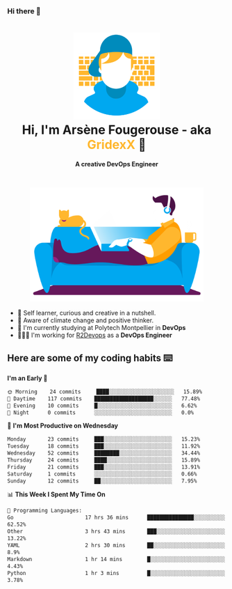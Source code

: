 ### Hi there 👋

<!--
**GridexX/gridexx** is a ✨ _special_ ✨ repository because its `README.md` (this file) appears on your GitHub profile.

Here are some ideas to get you started:

- 🔭 I’m currently working on ...
- 🌱 I’m currently learning ...
- 👯 I’m looking to collaborate on ...
- 🤔 I’m looking for help with ...
- 💬 Ask me about ...
- 📫 How to reach me: ...
- 😄 Pronouns: ...
- ⚡ Fun fact: ...
-->


<!-- Header -->
<h1 align="center">
  <img src="./images/user_profile.png" width="200">
  <br>
  Hi, I'm Arsène Fougerouse - aka <span style="color:#ffb72e">GridexX</span> 👋
</h1>


<p align="center">
  <b>A creative DevOps Engineer </b>
</p>
<br/>
<p align="center">
  <img src="./images/man_couch.png" width="400">
</p>

- 🎨 Self learner, curious and creative in a nutshell. 
- 🌱 Aware of climate change and positive thinker.
- 📕 I'm currently studying at Polytech Montpellier in **DevOps**
- 👨🏻‍💻 I'm working for [R2Devops](https://r2devops.io) as a **DevOps Engineer**


## Here are some of my coding habits ⌨️

<!-- Add a section about tech and Ops stack
  Like this one : https://github.com/Xanthus58#-tech-stack
-->
<!--START_SECTION:waka-->
**I'm an Early 🐤** 

```text
🌞 Morning    24 commits     ████░░░░░░░░░░░░░░░░░░░░░   15.89% 
🌆 Daytime    117 commits    ███████████████████░░░░░░   77.48% 
🌃 Evening    10 commits     █░░░░░░░░░░░░░░░░░░░░░░░░   6.62% 
🌙 Night      0 commits      ░░░░░░░░░░░░░░░░░░░░░░░░░   0.0%

```
📅 **I'm Most Productive on Wednesday** 

```text
Monday       23 commits     ███░░░░░░░░░░░░░░░░░░░░░░   15.23% 
Tuesday      18 commits     ███░░░░░░░░░░░░░░░░░░░░░░   11.92% 
Wednesday    52 commits     ████████░░░░░░░░░░░░░░░░░   34.44% 
Thursday     24 commits     ████░░░░░░░░░░░░░░░░░░░░░   15.89% 
Friday       21 commits     ███░░░░░░░░░░░░░░░░░░░░░░   13.91% 
Saturday     1 commits      ░░░░░░░░░░░░░░░░░░░░░░░░░   0.66% 
Sunday       12 commits     ██░░░░░░░░░░░░░░░░░░░░░░░   7.95%

```


📊 **This Week I Spent My Time On** 

```text
💬 Programming Languages: 
Go                       17 hrs 36 mins      ███████████████░░░░░░░░░░   62.52% 
Other                    3 hrs 43 mins       ███░░░░░░░░░░░░░░░░░░░░░░   13.22% 
YAML                     2 hrs 30 mins       ██░░░░░░░░░░░░░░░░░░░░░░░   8.9% 
Markdown                 1 hr 14 mins        █░░░░░░░░░░░░░░░░░░░░░░░░   4.43% 
Python                   1 hr 3 mins         █░░░░░░░░░░░░░░░░░░░░░░░░   3.78%

```


<!--END_SECTION:waka-->

